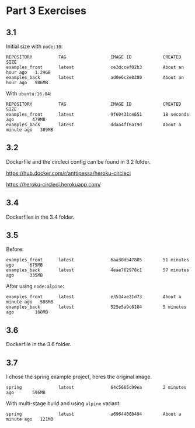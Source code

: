 # Part 3 Exercises

## 3.1 

Initial size with `node:10`:

```
REPOSITORY          TAG                 IMAGE ID            CREATED             SIZE
examples_front      latest              ce3dccef02b3        About an hour ago   1.29GB
examples_back       latest              ad0e6c2e0380        About an hour ago   986MB
```

With `ubuntu:16.04`:

```
REPOSITORY          TAG                 IMAGE ID            CREATED              SIZE
examples_front      latest              9f60431ce651        18 seconds ago       479MB
examples_back       latest              ddaa4ff6a19d        About a minute ago   309MB
```

## 3.2 

Dockerfile and the circleci config can be found in 3.2 folder.

https://hub.docker.com/r/anttipessa/heroku-circleci

https://heroku-circleci.herokuapp.com/


## 3.4

Dockerfiles in the 3.4 folder.

## 3.5 

Before:
```
examples_front      latest              6aa30db47805        51 minutes ago      675MB
examples_back       latest              4eae762978c1        57 minutes ago      335MB
```

After using `node:alpine`:

```
examples_front      latest              e3534ae21d73        About a minute ago   508MB
examples_back       latest              525e5a9c6104        5 minutes ago        168MB
```

## 3.6

Dockerfile in the 3.6 folder.

## 3.7
I chose the spring example project, heres the original image.
```
spring              latest              64c5665c99ea        2 minutes ago       596MB
```

With multi-stage build and using `alpine` variant:
```
spring              latest              a69644008494        About a minute ago   121MB
```
